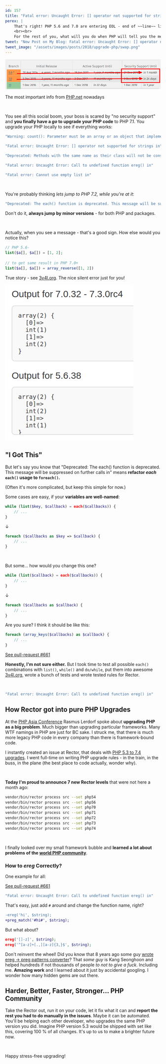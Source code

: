 ```yaml
---
id: 157
title: "Fatal error: Uncaught Error: [] operator not supported for strings in"
perex: |
    That's right! PHP 5.6 and 7.0 are entering EOL - end of ~~line~~ life this December. Social networks, Slacks, Twitter, Reddit are [full](https://www.reddit.com/r/PHP/comments/9syr3m/php_56_eol_end_of_life_end_of_2018_and_php_7) of it. Are you running PHP 7.1? Good, come next year when PHP 7.1 is *eoling*.
    <br><br>
    For the rest of you, what will you do when PHP will tell you the message in the title?
tweet: "New Post on My Blog: Fatal error: Uncaught Error: [] operator not supported for strings in #php56 #php70 #eol #rector"
tweet_image: "/assets/images/posts/2018/upgrade-php/swap.png"
---
```


<div class="text-center">
    <img src="/assets/images/posts/2018/upgrade-php/important.png" class="img-thumbnail">
    <p>The most important info from <a href="http://php.net/supported-versions.php">PHP.net</a> nowadays</p>
</div>

<br>

You see all this social boom, your boss is scared by "no security support" and **you finally have a *go* to upgrade your PHP code** to PHP 7.1. You upgrade your PHP locally to see if everything works:

```bash
"Warning: count(): Parameter must be an array or an object that implements Countable in"
```

```bash
"Fatal error: Uncaught Error: [] operator not supported for strings in"
```

```bash
"Deprecated: Methods with the same name as their class will not be constructors in a future version of PHP; Filter has a deprecated constructor in"
```

```bash
"Fatal error: Uncaught Error: Call to undefined function ereg() in"
```

```bash
"Fatal error: Cannot use empty list in"
```

<br>

You're probably thinking *lets jump to PHP 7.2, while you're at it*:

```bash
"Deprecated: The each() function is deprecated. This message will be suppressed on further calls in"
```

Don't do it, **always jump by minor versions** - for both PHP and packages.

<br>

Actually, when you see a message - that's a good sign. How else would you notice this?

```php
// PHP 5.6-
list($a[], $a[]) = [1, 2];

// to get same result in PHP 7.0+
list($a[], $a[]) = array_reverse([1, 2])
```

True story - see [3v4l.org](https://3v4l.org/H1hfA). The nice silent error just for you!

<img src="/assets/images/posts/2018/upgrade-php/swap.png" class="img-thumbnail">

## "I Got This"

But let's say you know that "Deprecated: The each() function is deprecated. This message will be suppressed on further calls in" means **refactor *each* `each()` usage to `foreach()`.**

(Often it's more complicated, but keep this simple for now.)

Some cases are easy, if your **variables are well-named**:

```php
while (list($key, $callback) = each($callbacks)) {
    // ...
}
```

↓

```php
foreach ($callbacks as $key => $callback) {
    // ...
}
```

<br>

But some... how would you change this one?

```php
while (list($callback) = each($callbacks)) {
    // ...
}
```

↓

```php
foreach ($callbacks as $callback) {
    // ...
}
```

Are you sure? I think it should be like this:

```php
foreach (array_keys($callbacks) as $callback) {
    // ...
}
```

<a href="https://github.com/rectorphp/rector/pull/661/" class="btn btn-dark btn-sm">
    <em class="fab fa-github fa-fw"></em>
    See pull-request #661
</a>

**Honestly, I'm not sure either.** But I took time to test all possible `each()` combinations with `list()`, `while()` and `do/while`, put them into awesome [3v4l.org](https://3v4l.org), wrote a bunch of tests and wrote tested rules for Rector.

<br>

```bash
"Fatal error: Uncaught Error: Call to undefined function ereg() in"
```

## How Rector got into pure PHP Upgrades

At the [PHP Asia Conference](/blog/2018/10/18/how-i-almost-missed-my-talk-in-php-asia-conference) Rasmus Lerdorf spoke about **upgrading PHP as a big problem**. Much bigger than upgrading particular frameworks. Many WTF namings in PHP are just for BC sake. I struck me, that there is much more legacy PHP code in every company than there is framework-bound code.

I instantly created an issue at Rector, that deals with [PHP 5.3 to 7.4 upgrades](https://github.com/rectorphp/rector/issues/638).
I went full-time on writing PHP upgrade rules - in the train, in the buss, in the plane (the best place to code actually, wonder why).

<br>
<p class="bigger">
   <strong>Today I'm proud to announce 7 new Rector levels</strong> that were not here a month ago:
</p>

```bash
vendor/bin/rector process src --set php54
vendor/bin/rector process src --set php56
vendor/bin/rector process src --set php70
vendor/bin/rector process src --set php71
vendor/bin/rector process src --set php72
vendor/bin/rector process src --set php73
vendor/bin/rector process src --set php74
```

<br>

I finally looked over my small framework bubble and **learned a lot about problems of the [world PHP community](https://friendsofphp.org)**.

### How to *ereg* Correctly?

One example for all:

<a href="https://github.com/rectorphp/rector/pull/661/" class="btn btn-dark btn-sm">
    <em class="fab fa-github fa-fw"></em>
    See pull-request #661
</a>

```bash
"Fatal error: Uncaught Error: Call to undefined function ereg() in"
```

That's easy, just add `#` around and change the function name, right?

```diff
-ereg('hi', $string);
+preg_match('#hi#', $string);
```

But what about?

```php
ereg('[]-z]', $string);
ereg('^[a-z]+[.,][a-z]{3,}$', $string);
```

Don't reinvent the wheel! Did you know that 8 years ago some guy [wrote ereg → preg patterns converter](https://gist.github.com/lifthrasiir/704754/7e486f43e62fd1c9d3669330c251f8ca4a59a3f8)? That *some guy* is Kang Seonghoon and helped hundreds if not thousands of people *to not to give a fuck*. Including me. **Amazing work** and I learned about it just by accidental googling. I wonder how many hidden gems are out there.

## Harder, Better, Faster, Stronger... PHP Community

Take the Rector out, run it on your code, let it fix what it can and **report the rest you had to do manually in the issues**. Maybe it can be automated.
You'll be helping each other developer, who upgrades the same PHP version you did. Imagine PHP version 5.3 would be shipped with set like this, covering 100 % of all changes. It's up to us to make a brighter future now.

<br>

Happy stress-free upgrading!
